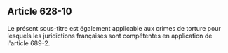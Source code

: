 Article 628-10
----
Le présent sous-titre est également applicable aux crimes de torture pour
lesquels les juridictions françaises sont compétentes en application de
l'article 689-2.
